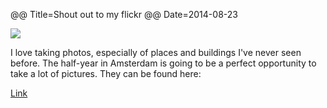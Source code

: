 @@ Title=Shout out to my flickr
@@ Date=2014-08-23

![](/images/2014-08-23-Shout-out-to-my-flickr.jpg)

I love taking photos, especially of places and buildings I've never seen before. The half-year in Amsterdam is going to be a perfect opportunity to take a lot of pictures. They can be found here:

[Link](https://flickr.com/photos/59977758@N02/sets/72157646751496582)